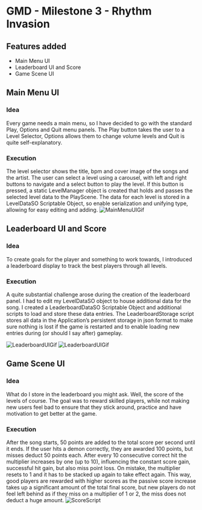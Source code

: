 # GMD - Milestone 3 - Rhythm Invasion

## Features added
* Main Menu UI
* Leaderboard UI and Score
* Game Scene UI

## Main Menu UI

### Idea
Every game needs a main menu, so I have decided to go with the standard Play, Options and Quit menu panels. The Play button takes the user to a Level Selector, Options allows them to change volume levels and Quit is quite self-explanatory. 

### Execution
The level selector shows the title, bpm and cover image of the songs and the artist. The user can select a level using a carousel, with left and right buttons to navigate and a select button to play the level. If this button is pressed, a static LevelManager object is created that holds and passes the selected level data to the PlayScene. The data for each level is stored in a LevelDataSO Scriptable Object, so enable serialization and unifying type, allowing for easy editing and adding.
![MainMenuUIGif](./Blog%20Post%20Images/Milestone%203/MainMenuUIGif.gif)

## Leaderboard UI and Score

### Idea
To create goals for the player and something to work towards, I introduced a leaderboard display to track the best players through all levels.
### Execution
A quite substantial challenge arose during the creation of the leaderboard panel. I had to edit my LevelDataSO object to house additional data for the song. I created a LeaderboardDataSO Scriptable Object and additional scripts to load and store these data entries. The LeaderboardStorage script stores all data in the Application’s persistent storage in json format to make sure nothing is lost if the game is restarted and to enable loading new entries during (or should I say after) gameplay. 

![LeaderboardUIGif](./Blog%20Post%20Images/Milestone%203/LeaderboardUIGif.gif)
![LeaderboardUIGif](./Blog%20Post%20Images/Milestone%203/ScoreGif.gif)



## Game Scene UI

### Idea
What do I store in the leaderboard you might ask. Well, the score of the levels of course. The goal was to reward skilled players, while not making new users feel bad to ensure that they stick around, practice and have motivation to get better at the game.
### Execution
After the song starts, 50 points are added to the total score per second until it ends. If the user hits a demon correctly, they are awarded 100 points, but misses deduct 50 points each. After every 10 consecutive correct hit the multiplier increases by one (up to 10), influencing the constant score gain, successful hit gain, but also miss point loss. On mistake, the multiplier resets to 1 and it has to be stacked up again to take effect again. This way, good players are rewarded with higher scores as the passive score increase takes up a significant amount of the total final score, but new players do not feel left behind as if they miss on a multiplier of 1 or 2, the miss does not deduct a huge amount.
![ScoreScript](./Blog%20Post%20Images/Milestone%203/ScoreScript.png)

